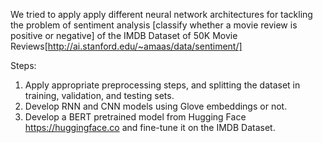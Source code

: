 We tried to apply apply different neural network architectures for tackling the problem of sentiment analysis [classify whether a movie review is positive or negative] of the IMDB Dataset of 50K Movie Reviews[http://ai.stanford.edu/~amaas/data/sentiment/]

Steps:
  1. Apply appropriate preprocessing steps, and splitting the dataset in training, validation, and testing sets.
  2. Develop RNN and CNN models using Glove embeddings or not.
  3. Develop a BERT pretrained model from Hugging Face https://huggingface.co and fine-tune it on the IMDB Dataset.
